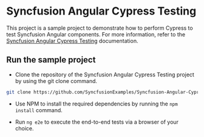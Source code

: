 # Syncfusion Angular Cypress Testing

This project is a sample project to demonstrate how to perform Cypress to test Syncfusion Angular components. For more information, refer to the [Syncfusion Angular Cypress Testing](https://helpej2.syncfusion.com/angular/documentation/common/how-to/testing-with-cypress) documentation.

## Run the sample project

* Clone the repository of the Syncfusion Angular Cypress Testing project by using the git clone command.

```bash
git clone https://github.com/SyncfusionExamples/Syncfusion-Angular-Cypress-Testing.git
```

* Use NPM to install the required dependencies by running the `npm install` command.

* Run `ng e2e` to execute the end-to-end tests via a browser of your choice.